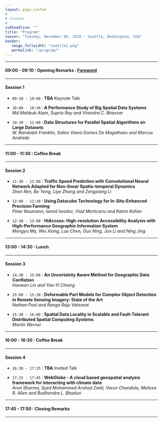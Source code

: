 ```yaml
---
layout: page_custom
#
# Content
#
subheadline: ""
title: "Program"
teaser: "Tuesday, November 06, 2018 - Seattle, Washington, USA"
header:
   image_fullwidth: "seattle2.png"
   permalink: "/program/"
---
```



---------------------------------------

#### 09:00 - 09:10 : Opening Remarks : [Foreword](docs/Frontmatter.pdf)

---------------------------------------

#### Session 1

* `09:10 - 10:00` : **TBA** Keynote Talk

* `10:00 - 10:30` : **A Performance Study of Big Spatial Data Systems**   
*Md Mahbub Alam, Suprio Ray and Virendra C. Bhavsar*

* `10:30 - 11:00` : **Data Structures for Parallel Spatial Algorithms on Large Datasets**   
*W. Randolph Franklin, Salles Viana Gomes De Magalhaes and Marcus Andrade*

---------------------------------------

#### 11:00 - 11:30 : Coffee Break

---------------------------------------

#### Session 2

* `11:30 - 12:00` : **Traffic Speed Prediction with Convolutional Neural Network Adapted for Non-linear Spatio-temporal Dynamics**   
*Shen Ren, Bo Yang, Liye Zhang and Zengxiang Li*

* `12:00 - 12:30` : **Using Datacube Technology for In-Situ-Enhanced Precision Farming**   
*Peter Baumann, Ismoil Isroilov, Vlad Merticariu and Katrin Kohler*

* `12:30 - 13:00` : **HiAccess: High-resolution Accessibility Analysis with High-Performance Geographic Information System**   
*Mengyu Ma, Wei Xiong, Luo Chen, Guo Ning, Jun Li and Ning Jing*

---------------------------------------

#### 13:00 - 14:30 : Lunch

---------------------------------------

#### Session 3

* `14:30 - 15:00` : **An Uncertainty Aware Method for Geographic Data Conflation**   
*Haowen Lin and Yao-Yi Chiang*

* `15:00 - 15:30` : **Deformable Part Models for Complex Object Detection in Remote Sensing Imagery: State of the Art**   
*Nathan Pool and Ranga Raju Vatsavai*

* `15:30 - 16:00` : **Spatial Data Locality in Scalable and Fault-Tolerant Distributed Spatial Computing Systems**     
*Martin Werner*

---------------------------------------

#### 16:00 - 16:30 : Coffee Break

---------------------------------------

#### Session 4

* `16:30 - 17:15` : **TBA** Invited Talk

* `17:15 - 17:45` : **WebGlobe - A cloud based geospatial analysis framework for interacting with climate data**   
*Arun Sharma, Syed Mohammed Arshad Zaidi, Varun Chandola, Melissa R. Allen and Budhendra L. Bhaduri*

---------------------------------------

#### 17:45 - 17:50 : Closing Remarks

---------------------------------------

<br />
<br />





